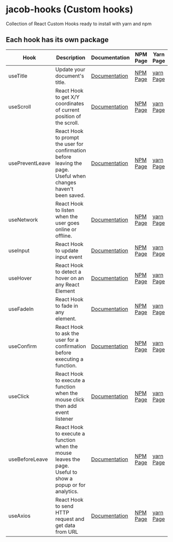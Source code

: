 # jacob-hooks (Custom hooks)

Collection of React Custom Hooks ready to install with yarn and npm

## Each hook has its own package

| Hook            | Description                                                                                                     | Documentation                                                                     | NPM Page                                                                                   | Yarn Page                                                               |
| --------------- | --------------------------------------------------------------------------------------------------------------- | --------------------------------------------------------------------------------- | ------------------------------------------------------------------------------------------ | ----------------------------------------------------------------------- |
| useTitle        | Update your document's title.                                                                                   | [Documentation](https://github.com/nomadcoders/nooks/tree/master/useTitle)        | [NPM Page](https://www.npmjs.com/package/@jacob-hooks/use-title)                           | [yarn Page](https://yarnpkg.com/package/@jacob-hooks/use-title)         |
| useScroll       | React Hook to get X/Y coordinates of current position of the scroll.                                            | [Documentation](https://github.com/nomadcoders/nooks/tree/master/useConfirm)      | [NPM Page](https://www.npmjs.com/package/@jacob-hooks/use-scroll)                          | [yarn Page](https://yarnpkg.com/package/@jacob-hooks/use-scroll)        |
| usePreventLeave | React Hook to prompt the user for confirmation before leaving the page. Useful when changes haven't been saved. | [Documentation](https://github.com/nomadcoders/nooks/tree/master/useHover)        | [NPM Page](https://www.npmjs.com/package/@jacob-hooks/use-prevent-leave?activeTab=explore) | [yarn Page](https://yarnpkg.com/package/@jacob-hooks/use-prevent-leave) |
| useNetwork      | React Hook to listen when the user goes online or offline.                                                      | [Documentation](https://github.com/nomadcoders/nooks/tree/master/useBeforeLeave)  | [NPM Page](https://www.npmjs.com/package/@jacob-hooks/use-network)                         | [yarn Page](https://www.npmjs.com/package/@jacob-hooks/use-network)     |
| useInput        | React Hook to update input event                                                                                | [Documentation](https://github.com/nomadcoders/nooks/tree/master/useNetwork)      | [NPM Page](https://www.npmjs.com/package/@jacob-hooks/use-input)                           | [yarn Page](https://yarnpkg.com/package/@jacob-hooks/use-input)         |
| useHover        | React Hook to detect a hover on an any React Element                                                            | [Documentation](https://github.com/nomadcoders/nooks/tree/master/useScroll)       | [NPM Page](https://www.npmjs.com/package/@jacob-hooks/use-hover)                           | [yarn Page](https://yarnpkg.com/package/@jacob-hooks/use-hover)         |
| useFadeIn       | React Hook to fade in any element.                                                                              | [Documentation](https://github.com/nomadcoders/nooks/tree/master/usePreventLeave) | [NPM Page](https://www.npmjs.com/package/@jacob-hooks/use-fade-in)                         | [yarn Page](https://yarnpkg.com/package/@jacob-hooks/use-fade-in)       |
| useConfirm      | React Hook to ask the user for a confirmation before executing a function.                                      | [Documentation](https://github.com/nomadcoders/nooks/tree/master/useFadeIn)       | [NPM Page](https://www.npmjs.com/package/@jacob-hooks/use-confirm)                         | [yarn Page](https://yarnpkg.com/package/@jacob-hooks/use-fade-in)       |
| useClick        | React Hook to execute a function when the mouse click then add event listener                                   | [Documentation](https://github.com/nomadcoders/nooks/tree/master/useFullScreen)   | [NPM Page](https://www.npmjs.com/package/@jacob-hooks/use-click)                           | [yarn Page](https://yarnpkg.com/package/@jacob-hooks/use-click)         |
| useBeforeLeave  | React Hook to execute a function when the mouse leaves the page. Useful to show a popup or for analytics.       | [Documentation](https://github.com/nomadcoders/nooks/tree/master/useFullScreen)   | [NPM Page](https://www.npmjs.com/package/@jacob-hooks/use-before-leave)                    | [yarn Page](https://yarnpkg.com/package/@jacob-hooks/use-before-leave)  |
| useAxios        | React Hook to send HTTP request and get data from URL                                                           | [Documentation](https://github.com/nomadcoders/nooks/tree/master/useFullScreen)   | [NPM Page](https://www.npmjs.com/package/@jacob-hooks/use-axios)                           | [yarn Page](https://yarnpkg.com/package/@jacob-hooks/use-axios)         |
